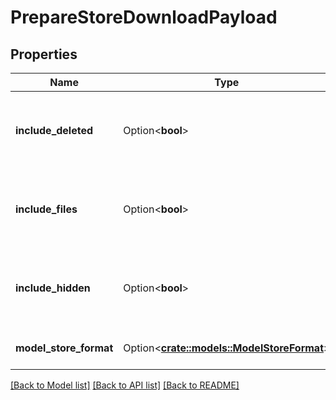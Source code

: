 # PrepareStoreDownloadPayload

## Properties

Name | Type | Description | Notes
------------ | ------------- | ------------- | -------------
**include_deleted** | Option<**bool**> | Include file contents for deleted datasets (if include_files is True). | [optional][default to false]
**include_files** | Option<**bool**> | include materialized files in export when available | [optional][default to true]
**include_hidden** | Option<**bool**> | Include file contents for hidden datasets (if include_files is True). | [optional][default to false]
**model_store_format** | Option<[**crate::models::ModelStoreFormat**](ModelStoreFormat.md)> | format of model store to export | [optional]

[[Back to Model list]](../README.md#documentation-for-models) [[Back to API list]](../README.md#documentation-for-api-endpoints) [[Back to README]](../README.md)


